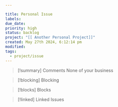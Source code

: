 ```yaml
---

title: Personal Issue 
labels: 
due_date: 
priority: high
status: backlog
project: "[[ Another Personal Project]]"
created: May 27th 2024, 6:12:14 pm
modified: 
tags:
  - project/issue
---
```

> [!summary] Comments
>  None of your business

> [!blocking] Blocking
> 

> [!blocks] Blocks
> 

> [!linked] Linked Issues

